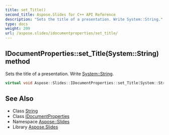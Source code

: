 ```yaml
---
title: set_Title()
second_title: Aspose.Slides for C++ API Reference
description: "Sets the title of a presentation. Write System::String."
type: docs
weight: 209
url: /aspose.slides/idocumentproperties/set_title/
---
```

## IDocumentProperties::set_Title(System::String) method


Sets the title of a presentation. Write [System::String](../../../system/string/).

```cpp
virtual void Aspose::Slides::IDocumentProperties::set_Title(System::String value)=0
```

## See Also

* Class [String](../../../system/string/)
* Class [IDocumentProperties](../)
* Namespace [Aspose::Slides](../../)
* Library [Aspose.Slides](../../../)